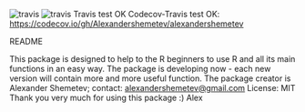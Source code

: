 ![travis](https://travis-ci.com/Alexandershemetev/alexandrshemetev.svg?branch=main)
![travis](https://travis-ci.com/github/Alexandershemetev/alexandrshemetev/builds/190080575)
Travis test OK
Codecov-Travis test OK: https://codecov.io/gh/Alexandershemetev/alexandershemetev

README

This package is designed to help to the R beginners to use R and all its main functions in an easy way. 
The package is developing now - each new version will contain more and more useful function. 
The package creator is Alexander Shemetev; contact: alexandershemetev@gmail.com
License: MIT
Thank you very much for using this package :)
Alex
